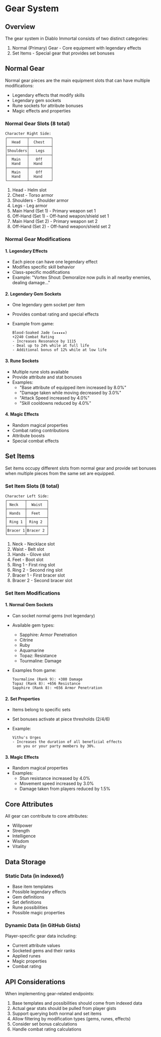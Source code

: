 # Gear System

## Overview

The gear system in Diablo Immortal consists of two distinct categories:

1. Normal (Primary) Gear - Core equipment with legendary effects
2. Set Items - Special gear that provides set bonuses

## Normal Gear

Normal gear pieces are the main equipment slots that can have multiple modifications:

- Legendary effects that modify skills
- Legendary gem sockets
- Rune sockets for attribute bonuses
- Magic effects and properties

### Normal Gear Slots (8 total)

```text
Character Right Side:
┌─────────┬──────────┐
│  Head   │  Chest   │
├─────────┼──────────┤
│Shoulders│   Legs   │
├─────────┼──────────┤
│  Main   │   Off    │
│  Hand   │  Hand    │
├─────────┼──────────┤
│  Main   │   Off    │
│  Hand   │  Hand    │
└─────────┴──────────┘
```

1. Head - Helm slot
2. Chest - Torso armor
3. Shoulders - Shoulder armor
4. Legs - Leg armor
5. Main Hand (Set 1) - Primary weapon set 1
6. Off-Hand (Set 1) - Off-hand weapon/shield set 1
7. Main Hand (Set 2) - Primary weapon set 2
8. Off-Hand (Set 2) - Off-hand weapon/shield set 2

### Normal Gear Modifications

#### 1. Legendary Effects

- Each piece can have one legendary effect
- Modifies specific skill behavior
- Class-specific modifications
- Example: "Vortex Shout: Demoralize now pulls in all nearby enemies, dealing damage..."

#### 2. Legendary Gem Sockets

- One legendary gem socket per item
- Provides combat rating and special effects
- Example from game:

  ```text
  Blood-Soaked Jade (★★★★★)
  +2240 Combat Rating
  - Increases Resonance by 1115
  - Deal up to 24% while at full life
  - Additional bonus of 12% while at low life
  ```

#### 3. Rune Sockets

- Multiple rune slots available
- Provide attribute and stat bonuses
- Examples:
  - "Base attribute of equipped item increased by 8.0%"
  - "Damage taken while moving decreased by 3.0%"
  - "Attack Speed increased by 4.0%"
  - "Skill cooldowns reduced by 4.0%"

#### 4. Magic Effects

- Random magical properties
- Combat rating contributions
- Attribute boosts
- Special combat effects

## Set Items

Set items occupy different slots from normal gear and provide set bonuses when multiple pieces from the same set are equipped.

### Set Item Slots (8 total)

```text
Character Left Side:
┌────────┬─────────┐
│ Neck   │  Waist  │
├────────┼─────────┤
│ Hands  │  Feet   │
├────────┼─────────┤
│ Ring 1 │ Ring 2  │
├────────┼─────────┤
│Bracer 1│Bracer 2 │
└────────┴─────────┘
```

1. Neck - Necklace slot
2. Waist - Belt slot
3. Hands - Glove slot
4. Feet - Boot slot
5. Ring 1 - First ring slot
6. Ring 2 - Second ring slot
7. Bracer 1 - First bracer slot
8. Bracer 2 - Second bracer slot

### Set Item Modifications

#### 1. Normal Gem Sockets

- Can socket normal gems (not legendary)
- Available gem types:
  - Sapphire: Armor Penetration
  - Citrine
  - Ruby
  - Aquamarine
  - Topaz: Resistance
  - Tourmaline: Damage
- Examples from game:

  ```text
  Tourmaline (Rank 9): +380 Damage
  Topaz (Rank 8): +656 Resistance
  Sapphire (Rank 8): +656 Armor Penetration
  ```

#### 2. Set Properties

- Items belong to specific sets
- Set bonuses activate at piece thresholds (2/4/6)
- Example:

  ```text
  Vithu's Urges
  - Increases the duration of all beneficial effects
    on you or your party members by 30%.
  ```

#### 3. Magic Effects

- Random magical properties
- Examples:
  - Stun resistance increased by 4.0%
  - Movement speed increased by 3.0%
  - Damage taken from players reduced by 1.5%

## Core Attributes

All gear can contribute to core attributes:

- Willpower
- Strength
- Intelligence
- Wisdom
- Vitality

## Data Storage

### Static Data (in indexed/)

- Base item templates
- Possible legendary effects
- Gem definitions
- Set definitions
- Rune possibilities
- Possible magic properties

### Dynamic Data (in GitHub Gists)

Player-specific gear data including:

- Current attribute values
- Socketed gems and their ranks
- Applied runes
- Magic properties
- Combat rating

## API Considerations

When implementing gear-related endpoints:

1. Base templates and possibilities should come from indexed data
2. Actual gear stats should be pulled from player gists
3. Support querying both normal and set items
4. Allow filtering by modification types (gems, runes, effects)
5. Consider set bonus calculations
6. Handle combat rating calculations
